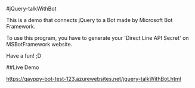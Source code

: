 #jQuery-talkWithBot

This is a demo that connects jQuery to a Bot made by Microsoft Bot Framework.

To use this program, you have to generate your 'Direct Line API Secret' on MSBotFramework website.

Have a fun! ;D


##Live Demo

https://qavppy-bot-test-123.azurewebsites.net/jquery-talkWithBot.html
